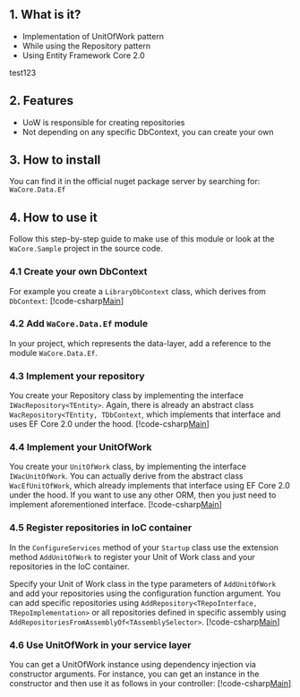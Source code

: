 ﻿---
uid: UnitOfWork_Module
---

## 1. What is it?
* Implementation of UnitOfWork pattern
* While using the Repository pattern
* Using Entity Framework Core 2.0

test123

## 2. Features
* UoW is responsible for creating repositories
* Not depending on any specific DbContext, you can create your own


## 3. How to install
You can find it in the official nuget package server by searching for: ``WaCore.Data.Ef``


## 4. How to use it
Follow this step-by-step guide to make use of this module or look at the ``WaCore.Sample`` project in the source code.

### 4.1 Create your own DbContext
For example you create a ``LibraryDbContext`` class, which derives from ``DbContext``:
[!code-csharp[Main](..\..\src\WaCore.Sample\Data\LibraryDbContext.cs?name=LibraryDbcontextDocu)]
 
### 4.2 Add ``WaCore.Data.Ef`` module
In your project, which represents the data-layer, add a reference to the module ``WaCore.Data.Ef``.

### 4.3 Implement your repository
You create your Repository class by implementing the interface ``IWacRepository<TEntity>``. Again, there is already an abstract class ``WacRepository<TEntity, TDbContext``, which implements that interface and uses EF Core 2.0 under the hood.
[!code-csharp[Main](..\..\src\WaCore.Sample\Data\Repositories\BooksRepository.cs?name=BookRepositoryDocu)]

### 4.4 Implement your UnitOfWork
You create your ``UnitOfWork`` class, by implementing the interface ``IWacUnitOfWork``. You can actually derive from the abstract class ``WacEfUnitOfWork``, which already implements that interface using EF Core 2.0 under the hood. If you want to use any other ORM, then you just need to implement aforementioned interface.
[!code-csharp[Main](..\..\src\WaCore.Sample\Data\UnitOfWork.cs?name=UnitOfWorkDocu)]

### 4.5 Register repositories in IoC container
In the `ConfigureServices` method of your `Startup` class use the extension method `AddUnitOfWork` to register your Unit of Work class and your repositories in the IoC container.

Specify your Unit of Work class in the type parameters of `AddUnitOfWork` and add your repositories using the configuration function argument. You can add specific repositories using `AddRepository<TRepoInterface, TRepoImplementation>` or all repositories defined in specific assembly using `AddRepositoriesFromAssemblyOf<TAssemblySelector>`.
[!code-csharp[Main](..\..\src\WaCore.Sample\Startup.cs?name=RegisterRepositoriesDocu)]

### 4.6 Use UnitOfWork in your service layer
You can get a UnitOfWork instance using dependency injection via constructor arguments.
For instance, you can get an instance in the constructor and then use it as follows in your controller:
[!code-csharp[Main](..\..\src\WaCore.Sample\Controllers\BooksController.cs?name=UseUoWDocu)]